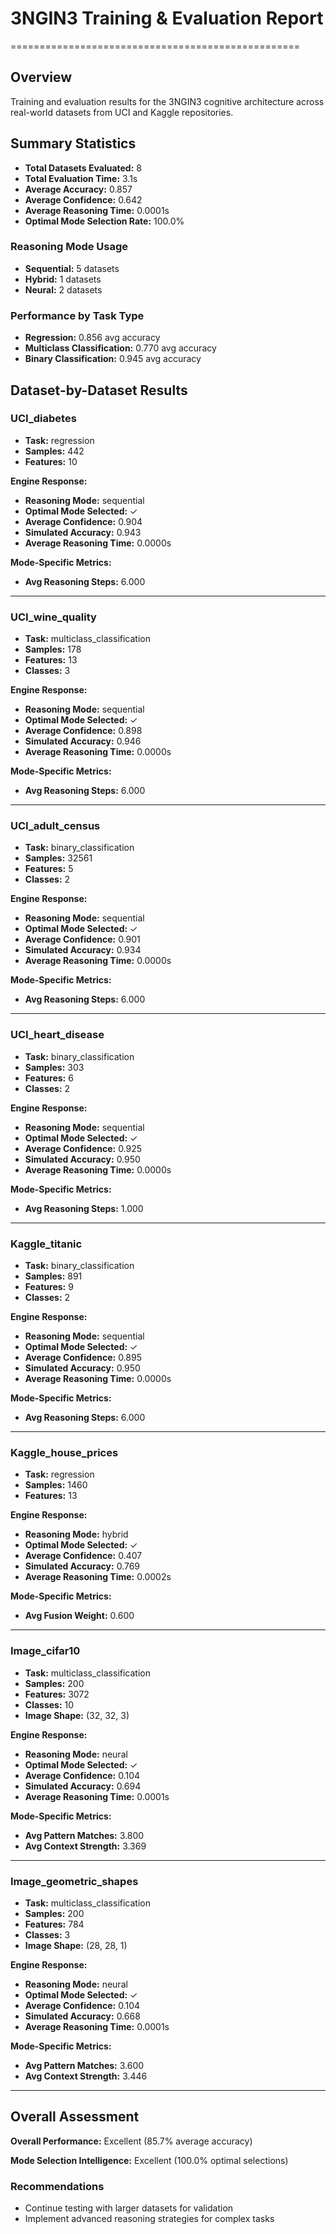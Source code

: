 # 3NGIN3 Training & Evaluation Report
==================================================

## Overview
Training and evaluation results for the 3NGIN3 cognitive architecture
across real-world datasets from UCI and Kaggle repositories.

## Summary Statistics

- **Total Datasets Evaluated:** 8
- **Total Evaluation Time:** 3.1s
- **Average Accuracy:** 0.857
- **Average Confidence:** 0.642
- **Average Reasoning Time:** 0.0001s
- **Optimal Mode Selection Rate:** 100.0%

### Reasoning Mode Usage
- **Sequential:** 5 datasets
- **Hybrid:** 1 datasets
- **Neural:** 2 datasets

### Performance by Task Type
- **Regression:** 0.856 avg accuracy
- **Multiclass Classification:** 0.770 avg accuracy
- **Binary Classification:** 0.945 avg accuracy

## Dataset-by-Dataset Results

### UCI_diabetes

- **Task:** regression
- **Samples:** 442
- **Features:** 10

**Engine Response:**
- **Reasoning Mode:** sequential
- **Optimal Mode Selected:** ✓
- **Average Confidence:** 0.904
- **Simulated Accuracy:** 0.943
- **Average Reasoning Time:** 0.0000s

**Mode-Specific Metrics:**
- **Avg Reasoning Steps:** 6.000

---

### UCI_wine_quality

- **Task:** multiclass_classification
- **Samples:** 178
- **Features:** 13
- **Classes:** 3

**Engine Response:**
- **Reasoning Mode:** sequential
- **Optimal Mode Selected:** ✓
- **Average Confidence:** 0.898
- **Simulated Accuracy:** 0.946
- **Average Reasoning Time:** 0.0000s

**Mode-Specific Metrics:**
- **Avg Reasoning Steps:** 6.000

---

### UCI_adult_census

- **Task:** binary_classification
- **Samples:** 32561
- **Features:** 5
- **Classes:** 2

**Engine Response:**
- **Reasoning Mode:** sequential
- **Optimal Mode Selected:** ✓
- **Average Confidence:** 0.901
- **Simulated Accuracy:** 0.934
- **Average Reasoning Time:** 0.0000s

**Mode-Specific Metrics:**
- **Avg Reasoning Steps:** 6.000

---

### UCI_heart_disease

- **Task:** binary_classification
- **Samples:** 303
- **Features:** 6
- **Classes:** 2

**Engine Response:**
- **Reasoning Mode:** sequential
- **Optimal Mode Selected:** ✓
- **Average Confidence:** 0.925
- **Simulated Accuracy:** 0.950
- **Average Reasoning Time:** 0.0000s

**Mode-Specific Metrics:**
- **Avg Reasoning Steps:** 1.000

---

### Kaggle_titanic

- **Task:** binary_classification
- **Samples:** 891
- **Features:** 9
- **Classes:** 2

**Engine Response:**
- **Reasoning Mode:** sequential
- **Optimal Mode Selected:** ✓
- **Average Confidence:** 0.895
- **Simulated Accuracy:** 0.950
- **Average Reasoning Time:** 0.0000s

**Mode-Specific Metrics:**
- **Avg Reasoning Steps:** 6.000

---

### Kaggle_house_prices

- **Task:** regression
- **Samples:** 1460
- **Features:** 13

**Engine Response:**
- **Reasoning Mode:** hybrid
- **Optimal Mode Selected:** ✓
- **Average Confidence:** 0.407
- **Simulated Accuracy:** 0.769
- **Average Reasoning Time:** 0.0002s

**Mode-Specific Metrics:**
- **Avg Fusion Weight:** 0.600

---

### Image_cifar10

- **Task:** multiclass_classification
- **Samples:** 200
- **Features:** 3072
- **Classes:** 10
- **Image Shape:** (32, 32, 3)

**Engine Response:**
- **Reasoning Mode:** neural
- **Optimal Mode Selected:** ✓
- **Average Confidence:** 0.104
- **Simulated Accuracy:** 0.694
- **Average Reasoning Time:** 0.0001s

**Mode-Specific Metrics:**
- **Avg Pattern Matches:** 3.800
- **Avg Context Strength:** 3.369

---

### Image_geometric_shapes

- **Task:** multiclass_classification
- **Samples:** 200
- **Features:** 784
- **Classes:** 3
- **Image Shape:** (28, 28, 1)

**Engine Response:**
- **Reasoning Mode:** neural
- **Optimal Mode Selected:** ✓
- **Average Confidence:** 0.104
- **Simulated Accuracy:** 0.668
- **Average Reasoning Time:** 0.0001s

**Mode-Specific Metrics:**
- **Avg Pattern Matches:** 3.600
- **Avg Context Strength:** 3.446

---

## Overall Assessment

**Overall Performance:** Excellent (85.7% average accuracy)

**Mode Selection Intelligence:** Excellent (100.0% optimal selections)

### Recommendations
- Continue testing with larger datasets for validation
- Implement advanced reasoning strategies for complex tasks
